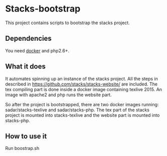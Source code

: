 # Stacks-bootstrap

This project contains scripts to bootstrap the stacks project. 

## Dependencies

You need [docker](https://docs.docker.com/engine/installation/) and php2.6+.

## What it does

It automates spinning up an instance of the stacks project. 
All the steps in described in https://github.com/stacks/stacks-website/ are included. 
The tex compiling part is done inside a docker image containing texlive 2015.
An image with apache2 and php runs the website part.

So after the project is bootstrapped, there are two docker images running:
sadar/stacks-texlive and sadar/stacks-php. The tex part of the stacks project is mounted into stacks-texlive and the website part is mounted into stacks-php. 

## How to use it
Run boostrap.sh
